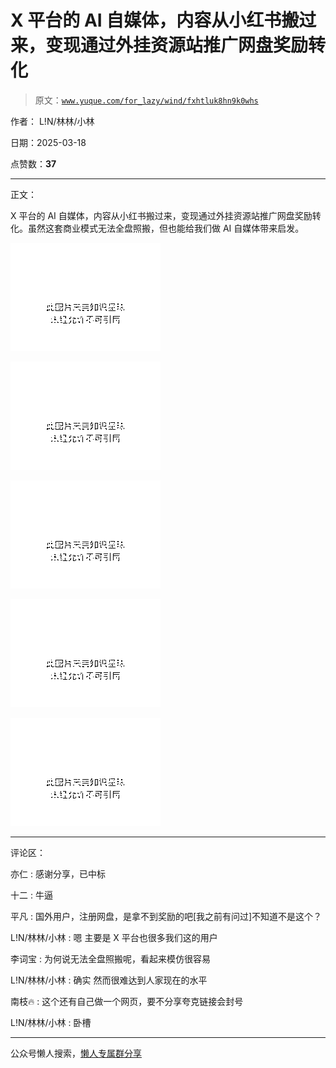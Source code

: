 # X 平台的 AI 自媒体，内容从小红书搬过来，变现通过外挂资源站推广网盘奖励转化

> 原文：[`www.yuque.com/for_lazy/wind/fxhtluk8hn9k0whs`](https://www.yuque.com/for_lazy/wind/fxhtluk8hn9k0whs)

作者： L!N/林林/小林

日期：2025-03-18

点赞数：**37**

* * *

正文：

X 平台的 AI 自媒体，内容从小红书搬过来，变现通过外挂资源站推广网盘奖励转化。虽然这套商业模式无法全盘照搬，但也能给我们做 AI 自媒体带来启发。

![](img/6cab35cdbe8d5e7b631522dd54567cfd.png "None")

![](img/0c83c6d0316424534fa801b8aa3a2053.png "None")

![](img/434404480e8f56c3a83a088d1997f6cf.png "None")

![](img/e8469da2a1da78114b70834f11140702.png "None")

![](img/d27ed0ec30f006710e563d63d343b137.png "None")

* * *

评论区：

亦仁 : 感谢分享，已中标

十二 : 牛逼

平凡 : 国外用户，注册网盘，是拿不到奖励的吧[我之前有问过]不知道不是这个？

L!N/林林/小林 : 嗯 主要是 X 平台也很多我们这的用户

李词宝 : 为何说无法全盘照搬呢，看起来模仿很容易

L!N/林林/小林 : 确实 然而很难达到人家现在的水平

南枝🔥 : 这个还有自己做一个网页，要不分享夸克链接会封号

L!N/林林/小林 : 卧槽

* * *

公众号懒人搜索，[懒人专属群分享](https://lazybook.fun/#/blog/group)